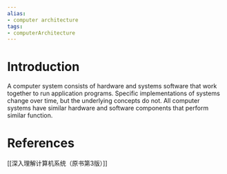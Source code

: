 ```yaml
---
alias:
- computer architecture
tags:
- computerArchitecture 
---
```

# Introduction
A computer system consists of hardware and systems software that work together to run application programs. 
Specific implementations of systems change over time, but the underlying concepts do not. All computer systems have similar hardware and software components that perform similar function.
# References 
[[深入理解计算机系统（原书第3版）]]
